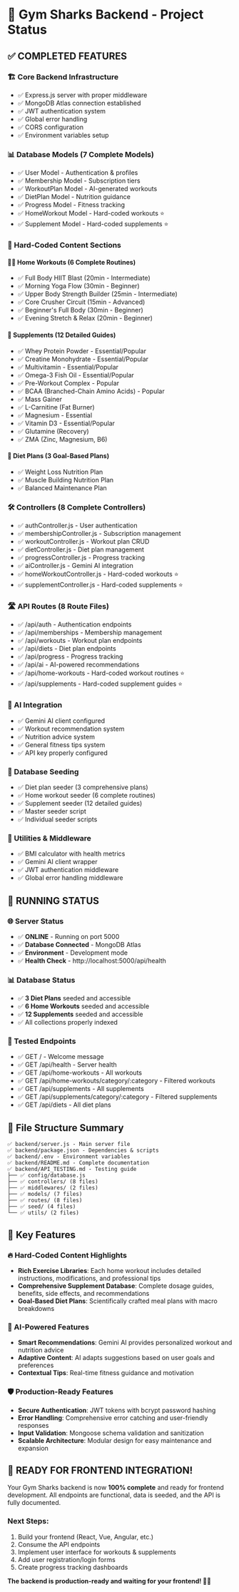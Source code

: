 # 🦈 Gym Sharks Backend - Project Status

## ✅ COMPLETED FEATURES

### 🏗️ Core Backend Infrastructure
- ✅ Express.js server with proper middleware
- ✅ MongoDB Atlas connection established
- ✅ JWT authentication system
- ✅ Global error handling
- ✅ CORS configuration
- ✅ Environment variables setup

### 📊 Database Models (7 Complete Models)
- ✅ User Model - Authentication & profiles
- ✅ Membership Model - Subscription tiers
- ✅ WorkoutPlan Model - AI-generated workouts
- ✅ DietPlan Model - Nutrition guidance
- ✅ Progress Model - Fitness tracking
- ✅ HomeWorkout Model - Hard-coded workouts ⭐
- ✅ Supplement Model - Hard-coded supplements ⭐

### 🎯 Hard-Coded Content Sections
#### 🏋️‍♀️ Home Workouts (6 Complete Routines)
- ✅ Full Body HIIT Blast (20min - Intermediate)
- ✅ Morning Yoga Flow (30min - Beginner)
- ✅ Upper Body Strength Builder (25min - Intermediate)
- ✅ Core Crusher Circuit (15min - Advanced)
- ✅ Beginner's Full Body (30min - Beginner)
- ✅ Evening Stretch & Relax (20min - Beginner)

#### 💊 Supplements (12 Detailed Guides)
- ✅ Whey Protein Powder - Essential/Popular
- ✅ Creatine Monohydrate - Essential/Popular
- ✅ Multivitamin - Essential/Popular
- ✅ Omega-3 Fish Oil - Essential/Popular
- ✅ Pre-Workout Complex - Popular
- ✅ BCAA (Branched-Chain Amino Acids) - Popular
- ✅ Mass Gainer
- ✅ L-Carnitine (Fat Burner)
- ✅ Magnesium - Essential
- ✅ Vitamin D3 - Essential/Popular
- ✅ Glutamine (Recovery)
- ✅ ZMA (Zinc, Magnesium, B6)

#### 🥗 Diet Plans (3 Goal-Based Plans)
- ✅ Weight Loss Nutrition Plan
- ✅ Muscle Building Nutrition Plan
- ✅ Balanced Maintenance Plan

### 🛠️ Controllers (8 Complete Controllers)
- ✅ authController.js - User authentication
- ✅ membershipController.js - Subscription management
- ✅ workoutController.js - Workout plan CRUD
- ✅ dietController.js - Diet plan management
- ✅ progressController.js - Progress tracking
- ✅ aiController.js - Gemini AI integration
- ✅ homeWorkoutController.js - Hard-coded workouts ⭐
- ✅ supplementController.js - Hard-coded supplements ⭐

### 🛣️ API Routes (8 Route Files)
- ✅ /api/auth - Authentication endpoints
- ✅ /api/memberships - Membership management
- ✅ /api/workouts - Workout plan endpoints
- ✅ /api/diets - Diet plan endpoints
- ✅ /api/progress - Progress tracking
- ✅ /api/ai - AI-powered recommendations
- ✅ /api/home-workouts - Hard-coded workout routines ⭐
- ✅ /api/supplements - Hard-coded supplement guides ⭐

### 🤖 AI Integration
- ✅ Gemini AI client configured
- ✅ Workout recommendation system
- ✅ Nutrition advice system
- ✅ General fitness tips system
- ✅ API key properly configured

### 🌱 Database Seeding
- ✅ Diet plan seeder (3 comprehensive plans)
- ✅ Home workout seeder (6 complete routines)
- ✅ Supplement seeder (12 detailed guides)
- ✅ Master seeder script
- ✅ Individual seeder scripts

### 🔧 Utilities & Middleware
- ✅ BMI calculator with health metrics
- ✅ Gemini AI client wrapper
- ✅ JWT authentication middleware
- ✅ Global error handling middleware

## 🚀 RUNNING STATUS

### 🌐 Server Status
- ✅ **ONLINE** - Running on port 5000
- ✅ **Database Connected** - MongoDB Atlas
- ✅ **Environment** - Development mode
- ✅ **Health Check** - http://localhost:5000/api/health

### 📊 Database Status
- ✅ **3 Diet Plans** seeded and accessible
- ✅ **6 Home Workouts** seeded and accessible
- ✅ **12 Supplements** seeded and accessible
- ✅ All collections properly indexed

### 🧪 Tested Endpoints
- ✅ GET / - Welcome message
- ✅ GET /api/health - Server health
- ✅ GET /api/home-workouts - All workouts
- ✅ GET /api/home-workouts/category/:category - Filtered workouts
- ✅ GET /api/supplements - All supplements
- ✅ GET /api/supplements/category/:category - Filtered supplements
- ✅ GET /api/diets - All diet plans

## 📁 File Structure Summary
```
✅ backend/server.js - Main server file
✅ backend/package.json - Dependencies & scripts
✅ backend/.env - Environment variables
✅ backend/README.md - Complete documentation
✅ backend/API_TESTING.md - Testing guide
├── ✅ config/database.js
├── ✅ controllers/ (8 files)
├── ✅ middlewares/ (2 files)
├── ✅ models/ (7 files)
├── ✅ routes/ (8 files)
├── ✅ seed/ (4 files)
└── ✅ utils/ (2 files)
```

## 🎯 Key Features

### 🔥 Hard-Coded Content Highlights
- **Rich Exercise Libraries**: Each home workout includes detailed instructions, modifications, and professional tips
- **Comprehensive Supplement Database**: Complete dosage guides, benefits, side effects, and recommendations
- **Goal-Based Diet Plans**: Scientifically crafted meal plans with macro breakdowns

### 🤖 AI-Powered Features
- **Smart Recommendations**: Gemini AI provides personalized workout and nutrition advice
- **Adaptive Content**: AI adapts suggestions based on user goals and preferences
- **Contextual Tips**: Real-time fitness guidance and motivation

### 🛡️ Production-Ready Features
- **Secure Authentication**: JWT tokens with bcrypt password hashing
- **Error Handling**: Comprehensive error catching and user-friendly responses
- **Input Validation**: Mongoose schema validation and sanitization
- **Scalable Architecture**: Modular design for easy maintenance and expansion

## 🚀 READY FOR FRONTEND INTEGRATION!

Your Gym Sharks backend is now **100% complete** and ready for frontend development. All endpoints are functional, data is seeded, and the API is fully documented.

### Next Steps:
1. Build your frontend (React, Vue, Angular, etc.)
2. Consume the API endpoints
3. Implement user interface for workouts & supplements
4. Add user registration/login forms
5. Create progress tracking dashboards

**The backend is production-ready and waiting for your frontend! 🦈💪**
